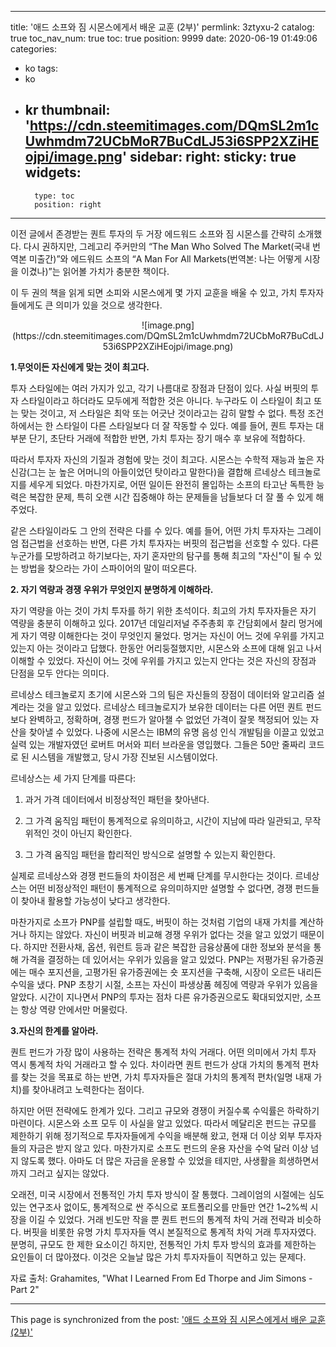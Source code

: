 
---
title: '애드 소프와 짐 시몬스에게서 배운 교훈 (2부)'
permlink: 3ztyxu-2
catalog: true
toc_nav_num: true
toc: true
position: 9999
date: 2020-06-19 01:49:06
categories:
- ko
tags:
- ko
- kr
thumbnail: 'https://cdn.steemitimages.com/DQmSL2m1cUwhmdm72UCbMoR7BuCdLJ53i6SPP2XZiHEojpi/image.png'
sidebar:
    right:
        sticky: true
widgets:
    -
        type: toc
        position: right
---


이전 글에서 존경받는 퀀트 투자의 두 거장 에드워드 소프와 짐 시몬스를 간략히 소개했다. 다시 권하지만, 그레고리 주커만의 “The Man Who Solved The Market(국내 번역본 미출간)”와 에드워드 소프의 “A Man For All Markets(번역본: 나는 어떻게 시장을 이겼나)”는 읽어볼 가치가 충분한 책이다.

이 두 권의 책을 읽게 되면 소피와 시몬스에게 몇 가지 교훈을 배울 수 있고, 가치 투자자들에게도 큰 의미가 있을 것으로 생각한다.

<center>
![image.png](https://cdn.steemitimages.com/DQmSL2m1cUwhmdm72UCbMoR7BuCdLJ53i6SPP2XZiHEojpi/image.png)
</center>

**1.무엇이든 자신에게 맞는 것이 최고다.**

 

투자 스타일에는 여러 가지가 있고, 각기 나름대로 장점과 단점이 있다. 사실 버핏의 투자 스타일이라고 하더라도 모두에게 적합한 것은 아니다. 누구라도 이 스타일이 최고 또는 맞는 것이고, 저 스타일은 최악 또는 어긋난 것이라고는 감히 말할 수 없다. 특정 조건 하에서는 한 스타일이 다른 스타일보다 더 잘 작동할 수 있다. 예를 들어, 퀀트 투자는 대부분 단기, 초단타 거래에 적합한 반면, 가치 투자는 장기 매수 후 보유에 적합하다.

 

따라서 투자자 자신의 기질과 경험에 맞는 것이 최고다. 시몬스는 수학적 재능과 높은 자신감(그는 눈 높은 어머니의 아들이었던 탓이라고 말한다)을 결합해 르네상스 테크놀로지를 세우게 되었다. 마찬가지로, 어떤 일이든 완전히 몰입하는 소프의 타고난 독특한 능력은 복잡한 문제, 특히 오랜 시간 집중해야 하는 문제들을 남들보다 더 잘 풀 수 있게 해주었다.

 

같은 스타일이라도 그 안의 전략은 다를 수 있다. 예를 들어, 어떤 가치 투자자는 그레이엄 접근법을 선호하는 반면, 다른 가치 투자자는 버핏의 접근법을 선호할 수 있다. 다른 누군가를 모방하려고 하기보다는, 자기 혼자만의 탐구를 통해 최고의 "자신"이 될 수 있는 방법을 찾으라는 가이 스파이어의 말이 떠오른다.

 

**2. 자기 역량과 경쟁 우위가 무엇인지 분명하게 이해하라.**

 

자기 역량을 아는 것이 가치 투자를 하기 위한 초석이다. 최고의 가치 투자자들은 자기 역량을 충분히 이해하고 있다. 2017년 데일리저널 주주총회 후 간담회에서 찰리 멍거에게 자기 역량 이해한다는 것이 무엇인지 물었다. 멍거는 자신이 어느 것에 우위를 가지고 있는지 아는 것이라고 답했다. 한동안 어리둥절했지만, 시몬스와 소프에 대해 읽고 나서 이해할 수 있었다. 자신이 어느 것에 우위를 가지고 있는지 안다는 것은 자신의 장점과 단점을 모두 안다는 의미다.

 

르네상스 테크놀로지 초기에 시몬스와 그의 팀은 자신들의 장점이 데이터와 알고리즘 설계라는 것을 알고 있었다. 르네상스 테크놀로지가 보유한 데이터는 다른 어떤 퀀트 펀드보다 완벽하고, 정확하며, 경쟁 펀드가 알아챌 수 없었던 가격이 잘못 책정되어 있는 자산을 찾아낼 수 있었다. 나중에 시몬스는 IBM의 유명 음성 인식 개발팀을 이끌고 있었고 실력 있는 개발자였던 로버트 머서와 피터 브라운을 영입했다. 그들은 50만 줄짜리 코드로 된 시스템을 개발했고, 당시 가장 진보된 시스템이었다.

 

르네상스는 세 가지 단계를 따른다: 

1) 과거 가격 데이터에서 비정상적인 패턴을 찾아낸다.

2) 그 가격 움직임 패턴이 통계적으로 유의미하고, 시간이 지남에 따라 일관되고, 무작위적인 것이 아닌지 확인한다. 

3) 그 가격 움직임 패턴을 합리적인 방식으로 설명할 수 있는지 확인한다. 

 

실제로 르네상스와 경쟁 펀드들의 차이점은 세 번째 단계를 무시한다는 것이다. 르네상스는 어떤 비정상적인 패턴이 통계적으로 유의미하지만 설명할 수 없다면, 경쟁 펀드들이 찾아내 활용할 가능성이 낮다고 생각한다.

 

마찬가지로 소프가 PNP를 설립할 때도, 버핏이 하는 것처럼 기업의 내재 가치를 계산하거나 하지는 않았다. 자신이 버핏과 비교해 경쟁 우위가 없다는 것을 알고 있었기 때문이다. 하지만 전환사채, 옵션, 워런트 등과 같은 복잡한 금융상품에 대한 정보와 분석을 통해 가격을 결정하는 데 있어서는 우위가 있음을 알고 있었다. PNP는 저평가된 유가증권에는 매수 포지션을, 고평가된 유가증권에는 숏 포지션을 구축해, 시장이 오르든 내리든 수익을 냈다. PNP 초창기 시절, 소프는 자신이 파생상품 헤징에 역량과 우위가 있음을 알았다. 시간이 지나면서 PNP의 투자는 점차 다른 유가증권으로도 확대되었지만, 소프는 항상 역량 안에서만 머물렀다.

 

**3.자신의 한계를 알아라.**

 

퀀트 펀드가 가장 많이 사용하는 전략은 통계적 차익 거래다. 어떤 의미에서 가치 투자 역시 통계적 차익 거래라고 할 수 있다. 차이라면 퀀트 펀드가 상대 가치의 통계적 편차를 찾는 것을 목표로 하는 반면, 가치 투자자들은 절대 가치의 통계적 편차(일명 내재 가치)를 찾아내려고 노력한다는 점이다.

 

하지만 어떤 전략에도 한계가 있다. 그리고 규모와 경쟁이 커질수록 수익률은 하락하기 마련이다. 시몬스와 소프 모두 이 사실을 알고 있었다. 따라서 메달리온 펀드는 규모를 제한하기 위해 정기적으로 투자자들에게 수익을 배분해 왔고, 현재 더 이상 외부 투자자들의 자금은 받지 않고 있다. 마찬가지로 소프도 펀드의 운용 자산을 수억 달러 이상 넘지 않도록 했다. 아마도 더 많은 자금을 운용할 수 있었을 테지만, 사생활을 희생하면서까지 그러고 싶지는 않았다.

 

오래전, 미국 시장에서 전통적인 가치 투자 방식이 잘 통했다. 그레이엄의 시절에는 심도 있는 연구조사 없이도, 통계적으로 싼 주식으로 포트폴리오를 만들만 연간 1~2%씩 시장을 이길 수 있었다. 거래 빈도만 작을 뿐 퀀트 펀드의 통계적 차익 거래 전략과 비슷하다. 버핏을 비롯한 유명 가치 투자자들 역시 본질적으로 통계적 차익 거래 투자자였다. 분명히, 규모도 한 제한 요소이긴 하지만, 전통적인 가치 투자 방식의 효과를 제한하는 요인들이 더 많아졌다. 이것은 오늘날 많은 가치 투자자들이 직면하고 있는 문제다.

 

자료 출처: Grahamites, "What I Learned From Ed Thorpe and Jim Simons - Part 2"

- - -

This page is synchronized from the post: ['애드 소프와 짐 시몬스에게서 배운 교훈 (2부)'](https://steemit.com/@pius.pius/3ztyxu-2)

